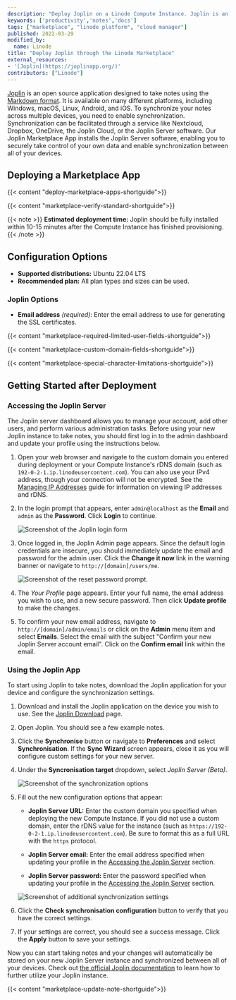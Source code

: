 ```yaml
---
description: "Deploy Joplin on a Linode Compute Instance. Joplin is an open source note-taking app."
keywords: ['productivity','notes','docs']
tags: ["marketplace", "linode platform", "cloud manager"]
published: 2022-03-29
modified_by:
  name: Linode
title: "Deploy Joplin through the Linode Marketplace"
external_resources:
- '[Joplin](https://joplinapp.org/)'
contributors: ["Linode"]
---
```


[Joplin](https://joplinapp.org/) is an open source application designed to take notes using the [Markdown format](https://joplinapp.org/markdown/). It is available on many different platforms, including Windows, macOS, Linux, Android, and iOS. To synchronize your notes across multiple devices, you need to enable synchronization. Synchronization can be facilitated through a service like Nextcloud, Dropbox, OneDrive, the Joplin Cloud, or the Joplin Server software. Our Joplin Marketplace App installs the Joplin Server software, enabling you to securely take control of your own data and enable synchronization between all of your devices.

## Deploying a Marketplace App

{{< content "deploy-marketplace-apps-shortguide">}}

{{< content "marketplace-verify-standard-shortguide">}}

{{< note >}}
**Estimated deployment time:** Joplin should be fully installed within 10-15 minutes after the Compute Instance has finished provisioning.
{{< /note >}}

## Configuration Options

- **Supported distributions:** Ubuntu 22.04 LTS
- **Recommended plan:** All plan types and sizes can be used.

### Joplin Options

- **Email address** *(required)*: Enter the email address to use for generating the SSL certificates.

{{< content "marketplace-required-limited-user-fields-shortguide">}}

{{< content "marketplace-custom-domain-fields-shortguide">}}

{{< content "marketplace-special-character-limitations-shortguide">}}

## Getting Started after Deployment

### Accessing the Joplin Server

The Joplin server dashboard allows you to manage your account, add other users, and perform various administration tasks. Before using your new Joplin instance to take notes, you should first log in to the admin dashboard and update your profile using the instructions below.

1. Open your web browser and navigate to the custom domain you entered during deployment or your Compute Instance's rDNS domain (such as `192-0-2-1.ip.linodeusercontent.com`). You can also use your IPv4 address, though your connection will not be encrypted. See the [Managing IP Addresses](/docs/products/compute/compute-instances/guides/manage-ip-addresses/) guide for information on viewing IP addresses and rDNS.

1. In the login prompt that appears, enter `admin@localhost` as the **Email** and `admin` as the **Password**. Click **Login** to continue.

    ![Screenshot of the Joplin login form](joplin-login.png)

1. Once logged in, the Joplin Admin page appears. Since the default login credentials are insecure, you should immediately update the email and password for the admin user. Click the **Change it now** link in the warning banner or navigate to `http://[domain]/users/me`.

    ![Screenshot of the reset password prompt.](joplin-admin-change-password-prompt.png)

1. The *Your Profile* page appears. Enter your full name, the email address you wish to use, and a new secure password. Then click **Update profile** to make the changes.

1.  To confirm your new email address, navigate to `http://[domain]/admin/emails` or click on the **Admin** menu item and select **Emails**. Select the email with the subject "Confirm your new Joplin Server account email". Click on the **Confirm email** link within the email.

### Using the Joplin App

To start using Joplin to take notes, download the Joplin application for your device and configure the synchronization settings.

1. Download and install the Joplin application on the device you wish to use. See the [Joplin Download](https://joplinapp.org/download) page.

1. Open Joplin. You should see a few example notes.

1. Click the **Synchronise** button or navigate to **Preferences** and select **Synchronisation**. If the **Sync Wizard** screen appears, close it as you will configure custom settings for your new server.

1. Under the **Syncronisation target** dropdown, select *Joplin Server (Beta)*.

    ![Screenshot of the synchronization options](joplin-sync-target.png)

1. Fill out the new configuration options that appear:

    - **Joplin Server URL:** Enter the custom domain you specified when deploying the new Compute Instance. If you did not use a custom domain, enter the rDNS value for the instance (such as `https://192-0-2-1.ip.linodeusercontent.com`). Be sure to format this as a full URL with the `https` protocol.

    - **Joplin Server email:** Enter the email address specified when updating your profile in the [Accessing the Joplin Server](#accessing-the-joplin-server) section.

    - **Joplin Server password:** Enter the password specified when updating your profile in the [Accessing the Joplin Server](#accessing-the-joplin-server) section.

    ![Screenshot of additional synchronization settings](joplin-sync-settings.png)

1. Click the **Check synchronisation configuration** button to verify that you have the correct settings.

1. If your settings are correct, you should see a success message. Click the **Apply** button to save your settings.

Now you can start taking notes and your changes will automatically be stored on your new Joplin Server instance and synchronized between all of your devices. Check out [the official Joplin documentation](https://joplinapp.org/help/) to learn how to further utilize your Joplin instance.

{{< content "marketplace-update-note-shortguide">}}